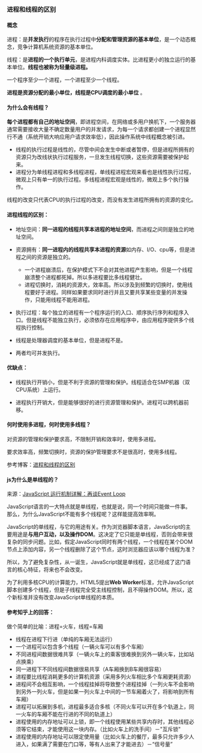 ### 进程和线程的区别

#### 概念

进程：是**并发执行**的程序在执行过程中**分配和管理资源的基本单位**，是一个动态概念，竞争计算机系统资源的基本单位。

线程：是**进程的一个执行单元**，是进程内科调度实体。比进程更小的独立运行的基本单位。**线程也被称为轻量级进程。**

一个程序至少一个进程，一个进程至少一个线程。

**进程是资源分配的最小单位，线程是CPU调度的最小单位** 。

#### **为什么会有线程？**

**每个进程都有自己的地址空间**，即进程空间，在网络或多用户换机下，一个服务器通常需要接收大量不确定数量用户的并发请求，为每一个请求都创建一个进程显然行不通（系统开销大响应用户请求效率低），因此操作系统中线程概念被引进。

- 线程的执行过程是线性的，尽管中间会发生中断或者暂停，但是进程所拥有的资源只为改线状执行过程服务，一旦发生线程切换，这些资源需要被保护起来。
- 进程分为单线程进程和多线程进程，单线程进程宏观来看也是线性执行过程，微观上只有单一的执行过程。多线程进程宏观是线性的，微观上多个执行操作。

线程的改变只代表CPU的执行过程的改变，而没有发生进程所拥有的资源的变化。　

#### **进程线程的区别：**

- 地址空间：**同一进程的线程共享本进程的地址空间**，而进程之间则是独立的地址空间。
- 资源拥有：**同一进程内的线程共享本进程的资源**如内存、I/O、cpu等，但是进程之间的资源是独立的。
  - 一个进程崩溃后，在保护模式下不会对其他进程产生影响，但是一个线程崩溃整个进程都死掉。所以多进程要比多线程健壮。
  - 进程切换时，消耗的资源大，效率高。所以涉及到频繁的切换时，使用线程要好于进程。同样如果要求同时进行并且又要共享某些变量的并发操作，只能用线程不能用进程。

- 执行过程：每个独立的进程有一个程序运行的入口、顺序执行序列和程序入口。但是线程不能独立执行，必须依存在应用程序中，由应用程序提供多个线程执行控制。
- 线程是处理器调度的基本单位，但是进程不是。
- 两者均可并发执行。

#### **优缺点：**

- 线程执行开销小，但是不利于资源的管理和保护。线程适合在SMP机器（双CPU系统）上运行。

- 进程执行开销大，但是能够很好的进行资源管理和保护。进程可以跨机器前移。

#### **何时使用多进程，何时使用多线程？**

对资源的管理和保护要求高，不限制开销和效率时，使用多进程。

要求效率高，频繁切换时，资源的保护管理要求不是很高时，使用多线程。

参考博客：[进程和线程的区别](https://www.cnblogs.com/zhuzhu2016/p/5804875.html)

#### js为什么是单线程的？

来源：[JavaScript 运行机制详解：再谈Event Loop](http://www.ruanyifeng.com/blog/2014/10/event-loop.html)

JavaScript语言的一大特点就是单线程，也就是说，同一个时间只能做一件事。那么，为什么JavaScript不能有多个线程呢？这样能提高效率啊。

JavaScript的单线程，与它的用途有关。作为浏览器脚本语言，JavaScript的主要用途是**与用户互动，以及操作DOM**。这决定了它只能是单线程，否则会带来很复杂的同步问题。比如，假定JavaScript同时有两个线程，一个线程在某个DOM节点上添加内容，另一个线程删除了这个节点，这时浏览器应该以哪个线程为准？

所以，为了避免复杂性，从一诞生，JavaScript就是单线程，这已经成了这门语言的核心特征，将来也不会改变。

为了利用多核CPU的计算能力，HTML5提出**Web Worker**标准，允许JavaScript脚本创建多个线程，但是子线程完全受主线程控制，且不得操作DOM。所以，这个新标准并没有改变JavaScript单线程的本质。

#### 参考知乎上的回答：

做个简单的比喻：进程=火车，线程=车厢

- 线程在进程下行进（单纯的车厢无法运行）
- 一个进程可以包含多个线程（一辆火车可以有多个车厢）
- 不同进程间数据很难共享（一辆火车上的乘客很难换到另外一辆火车，比如站点换乘）
- 同一进程下不同线程间数据很易共享（A车厢换到B车厢很容易）
- 进程要比线程消耗更多的计算机资源（采用多列火车相比多个车厢更耗资源）
- 进程间不会相互影响，一个线程挂掉将导致整个进程挂掉（一列火车不会影响到另外一列火车，但是如果一列火车上中间的一节车厢着火了，将影响到所有车厢）
- 进程可以拓展到多机，进程最多适合多核（不同火车可以开在多个轨道上，同一火车的车厢不能在行进的不同的轨道上）
- 进程使用的内存地址可以上锁，即一个线程使用某些共享内存时，其他线程必须等它结束，才能使用这一块内存。（比如火车上的洗手间）－"互斥锁"
- 进程使用的内存地址可以限定使用量（比如火车上的餐厅，最多只允许多少人进入，如果满了需要在门口等，等有人出来了才能进去）－“信号量”